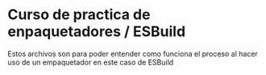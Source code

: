 # Curso de practica de enpaquetadores / ESBuild
Estos archivos son para poder entender como funciona el proceso al hacer uso de un empaquetador en este caso de ESBuild
